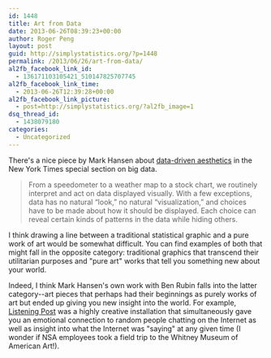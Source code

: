 ```yaml
---
id: 1448
title: Art from Data
date: 2013-06-26T08:39:23+00:00
author: Roger Peng
layout: post
guid: http://simplystatistics.org/?p=1448
permalink: /2013/06/26/art-from-data/
al2fb_facebook_link_id:
  - 136171103105421_510147825707745
al2fb_facebook_link_time:
  - 2013-06-26T12:39:28+00:00
al2fb_facebook_link_picture:
  - post=http://simplystatistics.org/?al2fb_image=1
dsq_thread_id:
  - 1438079180
categories:
  - Uncategorized
---
```

There's a nice piece by Mark Hansen about [data-driven aesthetics](http://bits.blogs.nytimes.com/2013/06/19/data-driven-aesthetics/) in the New York Times special section on big data.

> From a speedometer to a weather map to a stock chart, we routinely interpret and act on data displayed visually. With a few exceptions, data has no natural “look,” no natural “visualization,” and choices have to be made about how it should be displayed. Each choice can reveal certain kinds of patterns in the data while hiding others.

I think drawing a line between a traditional statistical graphic and a pure work of art would be somewhat difficult. You can find examples of both that might fall in the opposite category: traditional graphics that transcend their utilitarian purposes and "pure art" works that tell you something new about your world.

Indeed, I think Mark Hansen's own work with Ben Rubin falls into the latter category--art pieces that perhaps had their beginnings as purely works of art but ended up giving you new insight into the world. For example, [Listening Post](http://earstudio.com/2010/09/29/listening-post/) was a highly creative installation that simultaneously gave you an emotional connection to random people chatting on the Internet as well as insight into what the Internet was "saying" at any given time (I wonder if NSA employees took a field trip to the Whitney Museum of American Art!).